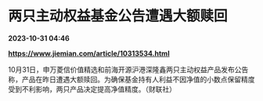 # 两只主动权益基金公告遭遇大额赎回

**2023-10-31 04:46**

**https://www.jiemian.com/article/10313534.html**

10月31日，申万菱信价值精选和前海开源沪港深隆鑫两只主动权益产品发布公告称，产品在昨日遭遇大额赎回。为确保基金持有人利益不因净值的小数点保留精度受到不利影响，两只产品决定提高净值精度。（财联社）